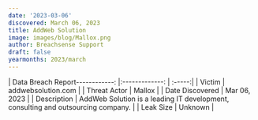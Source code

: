 ```yaml
---
date: '2023-03-06'
discovered: March 06, 2023
title: AddWeb Solution
image: images/blog/Mallox.png
author: Breachsense Support
draft: false
yearmonths: 2023/march
---
```


| Data Breach Report------------:     |:-------------:    | :-----:|
| Victim      | addwebsolution.com      | 
| Threat Actor      | Mallox      | 
| Date Discovered      | Mar 06, 2023      | 
| Description      | AddWeb Solution is a leading IT development, consulting and outsourcing company.      | 
| Leak Size      | Unknown      | 

